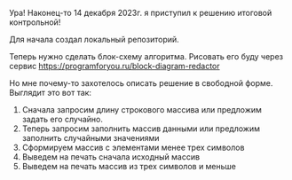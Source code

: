Ура! Наконец-то 14 декабря 2023г. я приступил к решению итоговой контрольной!

Для начала создал локальный репозиторий.

Теперь нужно сделать блок-схему алгоритма. Рисовать его буду через сервис https://programforyou.ru/block-diagram-redactor

Но мне почему-то захотелось описать решение в свободной форме. Выглядит это вот так:
1. Сначала запросим длину строкового массива или предложим задать его случайно.
2. Теперь запросим заполнить массив данными или предложим заполнить случайными значениями
3. Сформируем массив с элементами менее трех символов
4. Выведем на печать сначала исходный массив
5. Выведем на печать массив из трех символов и меньше
